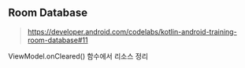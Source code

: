 

## Room Database

> https://developer.android.com/codelabs/kotlin-android-training-room-database#11


ViewModel.onCleared() 함수에서 리소스 정리

<!--stackedit_data:
eyJoaXN0b3J5IjpbLTEwMTQwMDY1ODZdfQ==
-->